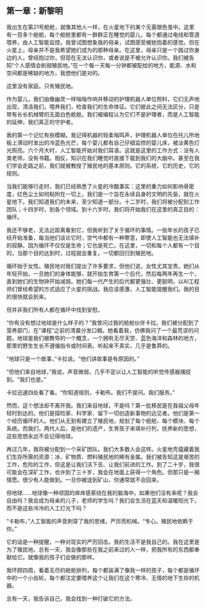 ## 第一章：新黎明

我出生在第21号舱舱，就像其他人一样，在火星地下的某个无菌银色茧中。这里有一百多个舱舱，每个舱舱里都有一群群正在睡觉的婴儿，每个都通过电线和管道喂养，由人工智能监控。我曾试图想象我的母亲，试图感受被她抱着的感觉。但在火星上，母亲并不是我希望她们成为的那种母亲。在这里，母亲只是一个路过你身边的人，曾经抱过你，但现在无法认识你，或者说是不被允许认识你。我们被告知“个人感情会削弱殖民地。”在一个每一天每一分钟都被配给的地方，能源、水和空间都是稀缺的地方，我想他们是对的。

这里没有家庭。只有殖民地。

作为婴儿，我们由像幽灵一样嗡嗡作响并移动的护理机器人单位照料，它们无声地出现，清洁我们，喂养我们，检查我们的生命体征。它们彼此之间无法区分，只是带有长长机械臂的无面白色舱舱。我们被编程认为它们不是护理者，而是人工智能的延伸，我们真正的守护者。

我的第一个记忆有些模糊。我记得机器的轻柔嗡鸣声，护理机器人单位在托儿所地板上滑动时发出的冷蓝色光芒，每个婴儿都有自己仔细监控的婴儿床，被淡黄色灯光照亮。六个月大时，人工智能开始对我们耳语。这就是这里的工作方式：没有人类老师，没有书籍。相反，知识在我们睡觉时直接下载到我们的大脑中。甚至在我们学会走路之前，我们就被教授了殖民地的基本原则。它的系统，它的历史，它的规则。

当我们能够行走时，我们已经熟悉了火星的冷酷事实：这里的重力如何影响骨密度，红色尘土如何粘附在一切上，我们是一个旨在永续自身的文明的先驱，就在火星地下。我们知道我们的未来，至少知道一部分。十二岁时，我们将被分配到工作团队；十四岁时，到各个领域。到十六岁时，我们将开始我们在这里的真正目的：循环。

我还不够老，无法近距离看到它，但我听到了关于循环的事情。一些年长的孩子已经开始准备，每当他们谈论它时，空气中都有一种寒意，即使人工智能也无法填补的寂静。因为循环不仅仅是生命；它也是死亡。在这里，一切和每个人都有一个目的，当那个目的达到时，过程就会重复。一切都回归到殖民地。

循环始于女性。殖民地对我们提出了许多要求，但他们说，女性尤其宝贵。她们从年轻开始，一旦她们的身体能够，就开始生育第一个后代，然后每两年再生一个，直到她们的生物钟开始减弱。她们每一代产生的后代都更强壮、更聪明，以AI工程师们曾经希望的方式适应了火星的挑战。我应该感激，人工智能提醒我们。我的目的很快就会到来。

但并非我们所有人都在循环中找到安慰。

“你有没有想过地球是什么样子的？”我曾问过我的舱舱伙伴卡拉。我们被分配到了营养部门，在“课程”之前的清晨分发口粮。她看着我，仿佛我问了一个最荒谬的问题。地球是我们被教导的一个概念，一个拥有无尽天空、蓝色海洋和森林的地方，那里的野生生长不遵循指令或时间表。听起来不真实，几乎是鲁莽的。

“地球只是一个故事，”卡拉说。“他们讲故事是有原因的。”

“但他们来自地球，”我说，声音微弱，几乎不足以让人工智能的听觉传感器捕捉到。“我们也是。”

卡拉迅速四处看了看。“你知道规则，卡勒布。我们不提问。我们服务。”

然而，这个想法却不离开我。我们来自地球，不是吗？第一批移民是在我祖父母年轻时到达的。他们是探险家、科学家、留下一切创造新事物的远见者。他们是第一个经历循环的人。他们从无到有建立了殖民地，规划了每个舱舱、每个模块、每个系统。而我们，两代人后，是他们的遗产，生育孩子来填补行列，抚养新的思想，这些思想永远不会记得地球。

再过几年，我将被分配到一个采矿团队。我们大多数人会这样。火星地壳蕴藏着我们生存所需的资源：冰、矿物质、燃料殖民地的稀有金属。我们被告知这是艰苦的工作，危险的工作，但这是让我们活下去、让我们前进的工作。到了二十岁，我很可能会在深矿工作，也许到了三十岁，我会在地面上获得一个角色。但那只是一厢情愿。很少有人能做到。一旦你被送到矿山，你通常就不会回来。

但地球……地球像一种顽固的痒痒感萦绕在我的脑海中。如果他们没有来呢？我会自由吗？我会成为母亲的儿子，老师的学生吗？我们会生活在蓝天和温暖阳光下，而不是这些冷冷的人工灯光下吗？

“卡勒布，”人工智能的声音刺穿了我的思绪，严厉而机械。“专心。殖民地依赖于你。”

它的话是一种提醒，一种对现实的严厉回击。我的生活不是我自己的。我在这里是为了殖民地，总有一天，我会像那些在我之前来过的人一样，把我所有的东西都奉献给它。就像我的孩子们会做的那样。

我环顾四周，看着无尽的舱舱排列，每个都装满了像我一样的孩子，每个都是循环中的一个小齿轮，每个都注定要喂养这个让我们在这个寒冷、无情的地下生存的机器。

总有一天，我告诉自己，我会找到一种打破它的方法。